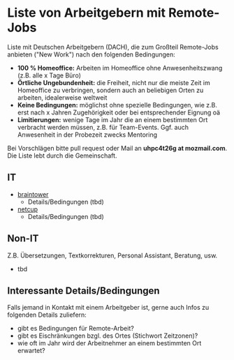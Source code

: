 # Liste von Arbeitgebern mit Remote-Jobs
Liste mit Deutschen Arbeitgebern (DACH), die zum Großteil Remote-Jobs anbieten ("New Work") nach den folgenden Bedingungen: 
* **100 % Homeoffice:** Arbeiten im Homeoffice ohne Anwesenheitszwang (z.B. alle x Tage Büro)
* **Örtliche Ungebundenheit:** die Freiheit, nicht nur die meiste Zeit im Homeoffice zu verbringen, sondern auch an beliebigen Orten zu arbeiten, idealerweise weltweit
* **Keine Bedingungen:** möglichst ohne spezielle Bedingungen, wie z.B. erst nach x Jahren Zugehörigkeit oder bei entsprechender Eignung oä
* **Limitierungen:** wenige Tage im Jahr die an einem bestimmten Ort verbracht werden müssen, z.B. für Team-Events. Ggf. auch Anwesenheit in der Probezeit zwecks Mentoring

Bei Vorschlägen bitte pull request oder Mail an **uhpc4t26g at mozmail.com**. Die Liste lebt durch die Gemeinschaft.

## IT
* [braintower](https://jobs.braintower.de/offene-stellen/)
  * Details/Bedingungen (tbd)
* [netcup](https://www.netcup.de/jobs/)
  * Details/Bedingungen (tbd)

## Non-IT
Z.B. Übersetzungen, Textkorrekturen, Personal Assistant, Beratung, usw.
*  tbd

## Interessante Details/Bedingungen
Falls jemand in Kontakt mit einem Arbeitgeber ist, gerne auch Infos zu folgenden Details zuliefern:
* gibt es Bedingungen für Remote-Arbeit?
* gibt es Eischränkungen bzgl. des Ortes (Stichwort Zeitzonen)?
* wie oft im Jahr wird der Arbeitnehmer an einem bestimmten Ort erwartet?

